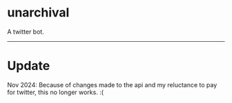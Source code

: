 # unarchival
A twitter bot.
____

# Update

Nov 2024:
Because of changes made to the api and my reluctance to pay for twitter, this no longer works. :(
